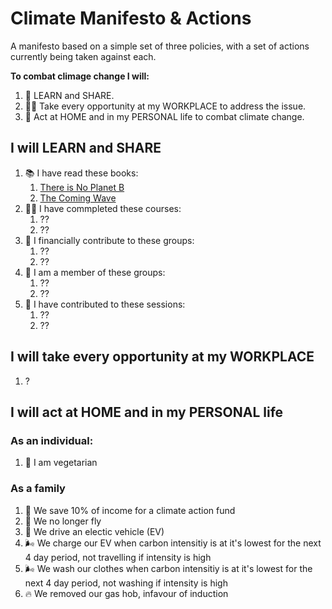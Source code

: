 # Climate Manifesto & Actions

A manifesto based on a simple set of three policies, with a set of actions currently being taken against each.

**To combat climage change I will:**

1. 📖 LEARN and SHARE.
2. 🧑‍💻 Take every opportunity at my WORKPLACE to address the issue.
3. 🏡 Act at HOME and in my PERSONAL life to combat climate change.

## I will LEARN and SHARE

1. 📚 I have read these books:
    1. [There is No Planet B](https://theresnoplanetb.net)
    2. [The Coming Wave](https://www.the-coming-wave.com)
2. 🧑‍🏫 I have commpleted these courses:
    1. ??
    2. ??	
3. 💸 I financially contribute to these groups:
    1. ??
    2. ??	
4. 💁 I am a member of these groups:
    1. ??
    2. ??	
5. 🎤 I have contributed to these sessions:
    1. ??
    2. ??	

## I will take every opportunity at my WORKPLACE

1. ?

## I will act at HOME and in my PERSONAL life

### As an individual:

1. 🥕 I am vegetarian

### As a family

1. 💸 We save 10% of income for a climate action fund
2. 🛬 We no longer fly
3. 🚗 We drive an electic vehicle (EV)
4. 🌬️ We charge our EV when carbon intensitiy is at it's lowest for the next 4 day period, not travelling if intensity is high
5. 🌬️ We wash our clothes when carbon intensitiy is at it's lowest for the next 4 day period, not washing if intensity is high
6. 🔥 We removed our gas hob, infavour of induction


